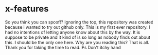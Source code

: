 # x-features
So you think you can spoof!? 
Ignoring the top, this repository was created because i wanted to try out github only. This is my first ever repository. 
I had no intentions of letting anyone know about this by the way. 
It is suppose to be private and it kind of is so long as nobody finds out about this. I should be the only one here.
Why are you reading this?
That is all. 
Thank you for taking the time to read.
Ps Don't itchy hand
